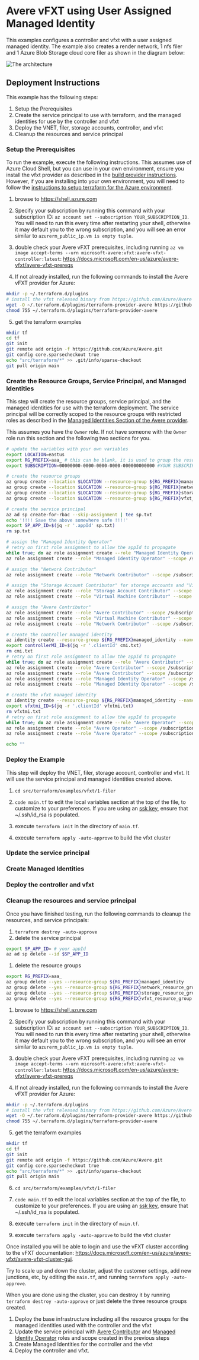 # Avere vFXT using User Assigned Managed Identity

This examples configures a controller and vfxt with a user assigned managed identity.  The example also creates a render network, 1 nfs filer and 1 Azure Blob Storage cloud core filer as shown in the diagram below:

![The architecture](../../../../../docs/images/terraform/userassignedmi.png)

## Deployment Instructions

This example has the following steps:

1. Setup the Prerequisites
1. Create the service principal to use with terraform, and the managed identities for use by the controller and vfxt
1. Deploy the VNET, filer, storage accounts, controller, and vfxt
1. Cleanup the resources and service principal

### Setup the Prerequisites

To run the example, execute the following instructions.  This assumes use of Azure Cloud Shell, but you can use in your own environment, ensure you install the vfxt provider as described in the [build provider instructions](../../../providers/terraform-provider-avere#build-the-terraform-provider-binary).  However, if you are installing into your own environment, you will need to follow the [instructions to setup terraform for the Azure environment](https://docs.microsoft.com/en-us/azure/terraform/terraform-install-configure).

1. browse to https://shell.azure.com

2. Specify your subscription by running this command with your subscription ID:  ```az account set --subscription YOUR_SUBSCRIPTION_ID```.  You will need to run this every time after restarting your shell, otherwise it may default you to the wrong subscription, and you will see an error similar to `azurerm_public_ip.vm is empty tuple`.

3. double check your Avere vFXT prerequisites, including running `az vm image accept-terms --urn microsoft-avere:vfxt:avere-vfxt-controller:latest`: https://docs.microsoft.com/en-us/azure/avere-vfxt/avere-vfxt-prereqs

4. If not already installed, run the following commands to install the Avere vFXT provider for Azure:
```bash
mkdir -p ~/.terraform.d/plugins
# install the vfxt released binary from https://github.com/Azure/Avere
wget -O ~/.terraform.d/plugins/terraform-provider-avere https://github.com/Azure/Avere/releases/download/tfprovider_v0.9.12/terraform-provider-avere
chmod 755 ~/.terraform.d/plugins/terraform-provider-avere
```

5. get the terraform examples
```bash
mkdir tf
cd tf
git init
git remote add origin -f https://github.com/Azure/Avere.git
git config core.sparsecheckout true
echo "src/terraform/*" >> .git/info/sparse-checkout
git pull origin main
```

### Create the Resource Groups, Service Principal, and Managed Identities

This step will create the resource groups, service principal, and the managed identities for use with the terraform deployment.  The service principal will be correctly scoped to the resource groups with restricted roles as described in the [Managed Identities Section of the Avere provider](../../../providers/terraform-provider-avere#managed-identities).

This assumes you have the `Owner` role.  If not have someone with the `Owner` role run this section and the following two sections for you.

```bash
# update the variables with your own variables
export LOCATION=eastus
export RG_PREFIX=aaa_ # this can be blank, it is used to group the resource groups together
export SUBSCRIPTION=00000000-0000-0000-0000-000000000000 #YOUR SUBSCRIPTION

# create the resource groups
az group create --location $LOCATION --resource-group ${RG_PREFIX}managed_identity
az group create --location $LOCATION --resource-group ${RG_PREFIX}network_resource_group
az group create --location $LOCATION --resource-group ${RG_PREFIX}storage_resource_group
az group create --location $LOCATION --resource-group ${RG_PREFIX}vfxt_resource_group

# create the service principal
az ad sp create-for-rbac --skip-assignment | tee sp.txt
echo '!!!! Save the above somewhere safe !!!!'
export SP_APP_ID=$(jq -r '.appId' sp.txt)
rm sp.txt

# assign the "Managed Identity Operator"
# retry on first role assignment to allow the appId to propagate
while true; do az role assignment create --role "Managed Identity Operator" --scope /subscriptions/$SUBSCRIPTION/resourceGroups/${RG_PREFIX}managed_identity --assignee $SP_APP_ID; [ $? -eq 0  ] && break; sleep 10; done
az role assignment create --role "Managed Identity Operator" --scope /subscriptions/$SUBSCRIPTION/resourceGroups/${RG_PREFIX}vfxt_resource_group --assignee $SP_APP_ID

# assign the "Network Contributor"
az role assignment create --role "Network Contributor" --scope /subscriptions/$SUBSCRIPTION/resourceGroups/${RG_PREFIX}network_resource_group --assignee $SP_APP_ID

# assign the "Storage Account Contributor" for storage accounts and "Virtual Machine Contributor" for NFS Filers
az role assignment create --role "Storage Account Contributor" --scope /subscriptions/$SUBSCRIPTION/resourceGroups/${RG_PREFIX}storage_resource_group --assignee $SP_APP_ID
az role assignment create --role "Virtual Machine Contributor" --scope /subscriptions/$SUBSCRIPTION/resourceGroups/${RG_PREFIX}storage_resource_group --assignee $SP_APP_ID

# assign the "Avere Contributor"
az role assignment create --role "Avere Contributor" --scope /subscriptions/$SUBSCRIPTION/resourceGroups/${RG_PREFIX}vfxt_resource_group --assignee $SP_APP_ID
az role assignment create --role "Virtual Machine Contributor" --scope /subscriptions/$SUBSCRIPTION/resourceGroups/${RG_PREFIX}vfxt_resource_group --assignee $SP_APP_ID
az role assignment create --role "Network Contributor" --scope /subscriptions/$SUBSCRIPTION/resourceGroups/${RG_PREFIX}vfxt_resource_group --assignee $SP_APP_ID

# create the controller managed identity
az identity create --resource-group ${RG_PREFIX}managed_identity --name controllermi | tee cmi.txt
export controllerMI_ID=$(jq -r '.clientId' cmi.txt)
rm cmi.txt
# retry on first role assignment to allow the appId to propagate
while true; do az role assignment create --role "Avere Contributor" --scope /subscriptions/$SUBSCRIPTION/resourceGroups/${RG_PREFIX}vfxt_resource_group --assignee $controllerMI_ID ; [ $? -eq 0  ] && break; sleep 10; done
az role assignment create --role "Avere Contributor" --scope /subscriptions/$SUBSCRIPTION/resourceGroups/${RG_PREFIX}network_resource_group --assignee $controllerMI_ID 
az role assignment create --role "Avere Contributor" --scope /subscriptions/$SUBSCRIPTION/resourceGroups/${RG_PREFIX}storage_resource_group --assignee $controllerMI_ID 
az role assignment create --role "Managed Identity Operator" --scope /subscriptions/$SUBSCRIPTION/resourceGroups/${RG_PREFIX}vfxt_resource_group --assignee $controllerMI_ID 
az role assignment create --role "Managed Identity Operator" --scope /subscriptions/$SUBSCRIPTION/resourceGroups/${RG_PREFIX}managed_identity --assignee $controllerMI_ID 

# create the vfxt managed identity
az identity create --resource-group ${RG_PREFIX}managed_identity --name vfxtmi | tee vfxtmi.txt
export vfxtmi_ID=$(jq -r '.clientId' vfxtmi.txt)
rm vfxtmi.txt
# retry on first role assignment to allow the appId to propagate
while true; do az role assignment create --role "Avere Operator" --scope /subscriptions/$SUBSCRIPTION/resourceGroups/${RG_PREFIX}vfxt_resource_group --assignee $vfxtmi_ID ; [ $? -eq 0  ] && break; sleep 10; done
az role assignment create --role "Avere Operator" --scope /subscriptions/$SUBSCRIPTION/resourceGroups/${RG_PREFIX}network_resource_group --assignee $vfxtmi_ID 
az role assignment create --role "Avere Operator" --scope /subscriptions/$SUBSCRIPTION/resourceGroups/${RG_PREFIX}storage_resource_group --assignee $vfxtmi_ID 

echo ""
```

### Deploy the Example

This step will deploy the VNET, filer, storage account, controller and vfxt.  It will use the service principal and managed identities created above.

1. `cd src/terraform/examples/vfxt/1-filer`

2. `code main.tf` to edit the local variables section at the top of the file, to customize to your preferences.  If you are using an [ssk key](https://docs.microsoft.com/en-us/azure/virtual-machines/linux/mac-create-ssh-keys), ensure that ~/.ssh/id_rsa is populated.

3. execute `terraform init` in the directory of `main.tf`.

4. execute `terraform apply -auto-approve` to build the vfxt cluster

### Update the service principal

### Create Managed Identities

### Deploy the controller and vfxt 

### Cleanup the resources and service principal

Once you have finished testing, run the following commands to cleanup the resources, and service principals:

1. `terraform destroy -auto-approve`
1. delete the service principal
```bash
export SP_APP_ID= # your appId
az ad sp delete --id $SP_APP_ID
```
1. delete the resource groups
```bash
export RG_PREFIX=aaa_
az group delete --yes --resource-group ${RG_PREFIX}managed_identity
az group delete --yes --resource-group ${RG_PREFIX}network_resource_group
az group delete --yes --resource-group ${RG_PREFIX}storage_resource_group
az group delete --yes --resource-group ${RG_PREFIX}vfxt_resource_group
```






1. browse to https://shell.azure.com

2. Specify your subscription by running this command with your subscription ID:  ```az account set --subscription YOUR_SUBSCRIPTION_ID```.  You will need to run this every time after restarting your shell, otherwise it may default you to the wrong subscription, and you will see an error similar to `azurerm_public_ip.vm is empty tuple`.

3. double check your Avere vFXT prerequisites, including running `az vm image accept-terms --urn microsoft-avere:vfxt:avere-vfxt-controller:latest`: https://docs.microsoft.com/en-us/azure/avere-vfxt/avere-vfxt-prereqs

4. If not already installed, run the following commands to install the Avere vFXT provider for Azure:
```bash
mkdir -p ~/.terraform.d/plugins
# install the vfxt released binary from https://github.com/Azure/Avere
wget -O ~/.terraform.d/plugins/terraform-provider-avere https://github.com/Azure/Avere/releases/download/tfprovider_v0.9.12/terraform-provider-avere
chmod 755 ~/.terraform.d/plugins/terraform-provider-avere
```

5. get the terraform examples
```bash
mkdir tf
cd tf
git init
git remote add origin -f https://github.com/Azure/Avere.git
git config core.sparsecheckout true
echo "src/terraform/*" >> .git/info/sparse-checkout
git pull origin main
```

6. `cd src/terraform/examples/vfxt/1-filer`

7. `code main.tf` to edit the local variables section at the top of the file, to customize to your preferences.  If you are using an [ssk key](https://docs.microsoft.com/en-us/azure/virtual-machines/linux/mac-create-ssh-keys), ensure that ~/.ssh/id_rsa is populated.

8. execute `terraform init` in the directory of `main.tf`.

9. execute `terraform apply -auto-approve` to build the vfxt cluster

Once installed you will be able to login and use the vFXT cluster according to the vFXT documentation: https://docs.microsoft.com/en-us/azure/avere-vfxt/avere-vfxt-cluster-gui.

Try to scale up and down the cluster, adjust the customer settings, add new junctions, etc, by editing the `main.tf`, and running `terraform apply -auto-approve`.

When you are done using the cluster, you can destroy it by running `terraform destroy -auto-approve` or just delete the three resource groups created.







1. Deploy the base infrastructure including all the resource groups for the managed identities used with the controller and the vfxt
1. Update the service principal with [Avere Contributor](https://docs.microsoft.com/en-us/azure/role-based-access-control/built-in-roles#avere-contributor) and [Managed Identity Operator](https://docs.microsoft.com/en-us/azure/role-based-access-control/built-in-roles#managed-identity-operator) roles and scope created in the previous steps
1. Create Managed Identities for the controller and the vfxt
1. Deploy the controller and vfxt.
